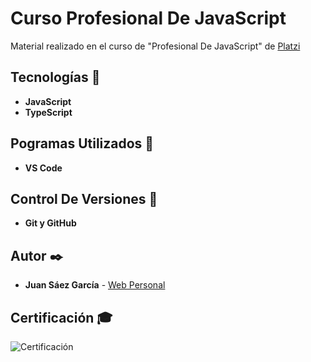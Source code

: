 # Curso Profesional De JavaScript

Material realizado en el curso de "Profesional De JavaScript" de [Platzi](https://platzi.com/p/JuamBer/curso/1642-javascript-profesional/diploma/detalle/)

## Tecnologías 🚀

* **JavaScript**  
* **TypeScript**  

## Pogramas Utilizados 📌

* **VS Code**

## Control De Versiones 📌

* **Git y GitHub**

## Autor ✒️

* **Juan Sáez García** -  [Web Personal](https://juamber.com)

## Certificación 🎓

![Certificación](https://github.com/JuamBer/CursoProfesionalJavaScript/blob/master/img-licencia/diploma-javascript-profesional.jpg)
